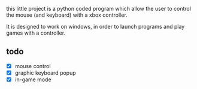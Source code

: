 this little project is a python coded program which allow the user to control the mouse (and keyboard) with a xbox controller.

It is designed to work on windows, in order to launch programs and play games with a controller.


## todo

- [x] mouse control
- [x] graphic keyboard popup
- [x] in-game mode